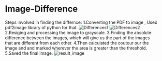 # Image-Difference

Steps involved in finding the differnce:
1.Converting the PDF to image , Used pdf2image library of python for that.
![Differences1](https://github.com/Utkarsh-Shivhare/Image-Difference/assets/109977467/1ecee659-3c85-4569-a6d1-c11da1707d97)
![Differences2](https://github.com/Utkarsh-Shivhare/Image-Difference/assets/109977467/d29a0497-6e1b-4689-a841-f46e907ed3cf)
2.Resiging and processing the image to grayscale.
3.Finding the absolute difference between the images, which will give us the part of the images that are different from each other.
4.Then calculated the coutour our the image and and marked wherever the area is greater than the threshold.
5.Saved the final image.
![result_image](https://github.com/Utkarsh-Shivhare/Image-Difference/assets/109977467/9023d8d2-af0a-43a6-9415-31f671823eec)


